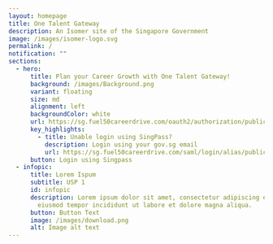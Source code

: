 ```yaml
---
layout: homepage
title: One Talent Gateway
description: An Isomer site of the Singapore Government
image: /images/isomer-logo.svg
permalink: /
notification: ""
sections:
  - hero:
      title: Plan your Career Growth with One Talent Gateway!
      background: /images/Background.png
      variant: floating
      size: md
      alignment: left
      backgroundColor: white
      url: https://sg.fuel50careerdrive.com/oauth2/authorization/publicservicesdivsgid
      key_highlights:
        - title: Unable login using SingPass?
          description: Login using your gov.sg email
          url: https://sg.fuel50careerdrive.com/saml/login/alias/publicservicesdivsingapore
      button: Login using Singpass
  - infopic:
      title: Lorem Ispum
      subtitle: USP 1
      id: infopic
      description: Lorem ipsum dolor sit amet, consectetur adipiscing elit, sed do
        eiusmod tempor incididunt ut labore et dolore magna aliqua.
      button: Button Text
      image: /images/download.png
      alt: Image alt text
---
```

